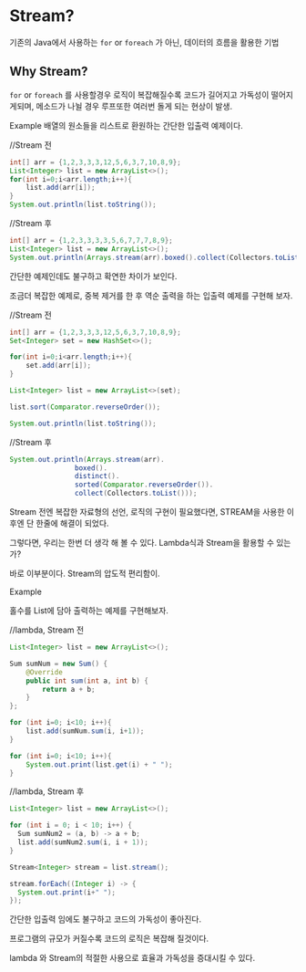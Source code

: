 # Stream?

기존의 Java에서 사용하는 `for` or `foreach` 가 아닌, 데이터의 흐름을 활용한 기법

## Why Stream?

`for` or `foreach` 를 사용할경우 로직이 복잡해질수록 코드가 길어지고 가독성이 떨어지게되며, 메소드가 나뉠 경우 루프또한 여러번 돌게 되는 현상이 발생.

Example
배열의 원소들을 리스트로 환원하는 간단한 입출력 예제이다.

//Stream 전
```java
int[] arr = {1,2,3,3,3,12,5,6,3,7,10,8,9};
List<Integer> list = new ArrayList<>();
for(int i=0;i<arr.length;i++){
    list.add(arr[i]);
}
System.out.println(list.toString());
```

//Stream 후
```java
int[] arr = {1,2,3,3,3,3,5,6,7,7,7,8,9};
List<Integer> list = new ArrayList<>();
System.out.println(Arrays.stream(arr).boxed().collect(Collectors.toList()));
```

간단한 예제인데도 불구하고 확연한 차이가 보인다. 

조금더 복잡한 예제로, 중복 제거를 한 후 역순 출력을 하는 입출력 예제를 구현해 보자.

//Stream 전
```java
int[] arr = {1,2,3,3,3,12,5,6,3,7,10,8,9};
Set<Integer> set = new HashSet<>();

for(int i=0;i<arr.length;i++){
    set.add(arr[i]);
}

List<Integer> list = new ArrayList<>(set);

list.sort(Comparator.reverseOrder());

System.out.println(list.toString());
```

//Stream 후

```java
System.out.println(Arrays.stream(arr).
                boxed().
                distinct().
                sorted(Comparator.reverseOrder()).
                collect(Collectors.toList()));
```

Stream 전엔 복잡한 자료형의 선언, 로직의 구현이 필요했다면, STREAM을 사용한 이후엔 단 한줄에 해결이 되었다.

그렇다면, 우리는 한번 더 생각 해 볼 수 있다. Lambda식과 Stream을 활용할 수 있는가?

바로 이부분이다. Stream의 압도적 편리함이.


Example

홀수를 List에 담아 출력하는 예제를 구현해보자.

//lambda, Stream 전
```java
List<Integer> list = new ArrayList<>();

Sum sumNum = new Sum() {
    @Override
    public int sum(int a, int b) {
        return a + b;
    }
};

for (int i=0; i<10; i++){
    list.add(sumNum.sum(i, i+1));
}

for (int i=0; i<10; i++){
    System.out.print(list.get(i) + " ");
}
```

//lambda, Stream 후

```java
List<Integer> list = new ArrayList<>();

for (int i = 0; i < 10; i++) {
  Sum sumNum2 = (a, b) -> a + b;
  list.add(sumNum2.sum(i, i + 1));
}

Stream<Integer> stream = list.stream();

stream.forEach((Integer i) -> {
  System.out.print(i+" ");
});
```

간단한 입출력 임에도 불구하고 코드의 가독성이 좋아진다.

프로그램의 규모가 커질수록 코드의 로직은 복잡해 질것이다.

lambda 와 Stream의 적절한 사용으로 효율과 가독성을 증대시킬 수 있다.
